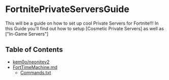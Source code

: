 # FortnitePrivateServersGuide

This will be a guide on how to set up cool Private Servers for Fortnite!!!
In this Guide you'll find out how to setup [Cosmetic Private Servers] as well as ["In-Game Servers"]
## Table of Contents
- [kem0o/neonitev2](https://bit.ly/NeoniteServer)
- [FortTimeMachine.md](https://github.com/Jawschamp/FortnitePrivateServersGuide/blob/master/Lawin/FortTimeMachine/LawinFortTimeMachine.md)
  - [Commands.txt](https://github.com/Jawschamp/FortnitePrivateServersGuide/blob/master/Lawin/FortTimeMachine/Console-Unlocker-Commands.txt)
